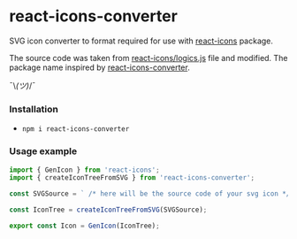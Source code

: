 # react-icons-converter

SVG icon converter to format required for use with [react-icons](https://www.npmjs.com/package/react-icons) package.

The source code was taken from [react-icons/logics.js](https://github.com/react-icons/react-icons/blob/master/packages/react-icons/scripts/logics.js) file and modified. The package name inspired by [react-icons-converter](https://github.com/matthova/react-icons-converter.sh).

¯\\_(ツ)_/¯

### Installation

-   `npm i react-icons-converter`

### Usage example

```js
import { GenIcon } from 'react-icons';
import { createIconTreeFromSVG } from 'react-icons-converter';

const SVGSource = ` /* here will be the source code of your svg icon */ `;

const IconTree = createIconTreeFromSVG(SVGSource);

export const Icon = GenIcon(IconTree);
```
